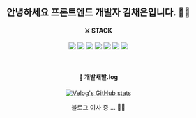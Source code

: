 <div align="center">
  <h2>안녕하세요 프론트엔드 개발자 김채은입니다. 🙇‍♀️</h2>
  
  <h4>⚔ STACK</h4>

  <img src="https://img.shields.io/badge/Html-E34F26?style=flat-square&logo=HTML5&logoColor=white"/></a>
  <img src="https://img.shields.io/badge/Css-1572B6?style=flat-square&logo=CSS3&logoColor=white"/></a>
  <img src="https://img.shields.io/badge/Javascript-F7DF1E?style=flat-square&logo=JavaScript&logoColor=white"/></a>
  <img src="https://img.shields.io/badge/React-61DAFB?style=flat-square&logo=React&logoColor=white"/></a>
  <img src="https://img.shields.io/badge/Python-3776AB?style=flat-square&logo=Python&logoColor=white"/></a>
  <img src="https://img.shields.io/badge/Git-F05032?style=flat-square&logo=Git&logoColor=white"/></a>
  <img src="https://img.shields.io/badge/Github-181717?style=flat-square&logo=GitHub&logoColor=white"/></a>
  
  <br>
  <h4>🐾 개발새발.log</h4>

  [![Velog's GitHub stats](https://velog-readme-stats.vercel.app/api?name=chchaeun)](https://github.com/chchaeun/velog-readme-stats)

  블로그 이사 중 ... 🚚🚛
 </div>
